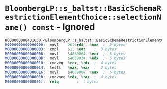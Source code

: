 # `BloombergLP::s_baltst::BasicSchemaRestrictionElementChoice::selectionName() const` - Ignored

```nasm
0000000000431630 <BloombergLP::s_baltst::BasicSchemaRestrictionElementChoice::selectionName() const>:
M0000000000000000:	movl	96(%rdi), %eax	;  3 bytes
M0000000000000003:	cmpl	$1, %eax	;  3 bytes
M0000000000000006:	movl	$4859068, %ecx	;  5 bytes
M000000000000000b:	movl	$4859038, %edx	;  5 bytes
M0000000000000010:	cmoveq	%rcx, %rdx	;  4 bytes
M0000000000000014:	testl	%eax, %eax	;  2 bytes
M0000000000000016:	movl	$4859006, %eax	;  5 bytes
M000000000000001b:	cmovneq	%rdx, %rax	;  4 bytes
M000000000000001f:	retq		;  1 bytes
```
